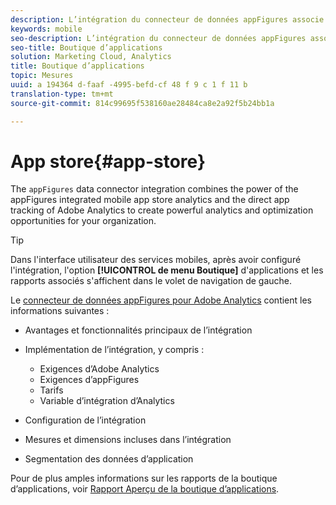 ```yaml
---
description: L’intégration du connecteur de données appFigures associe la puissance de l’analyse de données intégrée pour les boutiques d’applications mobiles appFigures avec le suivi direct des applications par le biais d’Adobe Analytics, afin d’offrir de puissantes capacités d’analyse et d’optimisation à votre organisation.
keywords: mobile
seo-description: L’intégration du connecteur de données appFigures associe la puissance de l’analyse de données intégrée pour les boutiques d’applications mobiles appFigures avec le suivi direct des applications par le biais d’Adobe Analytics, afin d’offrir de puissantes capacités d’analyse et d’optimisation à votre organisation.
seo-title: Boutique d’applications
solution: Marketing Cloud, Analytics
title: Boutique d’applications
topic: Mesures
uuid: a 194364 d-faaf -4995-befd-cf 48 f 9 c 1 f 11 b
translation-type: tm+mt
source-git-commit: 814c99695f538160ae28484ca8e2a92f5b24bb1a

---
```



# App store{#app-store}

The `appFigures` data connector integration combines the power of the appFigures integrated mobile app store analytics and the direct app tracking of Adobe Analytics to create powerful analytics and optimization opportunities for your organization.

>[!TIP]
>
>Dans l'interface utilisateur des services mobiles, après avoir configuré l'intégration, l'option **[!UICONTROL de menu Boutique]** d'applications et les rapports associés s'affichent dans le volet de navigation de gauche.

Le [connecteur de données appFigures pour Adobe Analytics](https://marketing.adobe.com/resources/help/en_US/connectors/appfigures/) contient les informations suivantes :
<!--REKHA: no idea where this guide lives-->

* Avantages et fonctionnalités principaux de l’intégration
* Implémentation de l’intégration, y compris :

   * Exigences d’Adobe Analytics
   * Exigences d’appFigures
   * Tarifs
   * Variable d’intégration d’Analytics

* Configuration de l’intégration
* Mesures et dimensions incluses dans l’intégration
* Segmentation des données d’application

Pour de plus amples informations sur les rapports de la boutique d’applications, voir [Rapport Aperçu de la boutique d’applications](/help/using/usage/c-app-store-store-performance.md).

